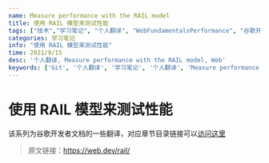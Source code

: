 ```yaml
---
name: Measure performance with the RAIL model
title: 使用 RAIL 模型来测试性能
tags: ["技术","学习笔记", "个人翻译", "WebFundamentalsPerformance", "谷歌开发者文档"]
categories: 学习笔记
info: "使用 RAIL 模型来测试性能"
time: 2021/9/15
desc: '个人翻译, Measure performance with the RAIL model, Web'
keywords: ['Git', '个人翻译', '学习笔记', '个人翻译', 'Measure performance with the RAIL model']
---
```


# 使用 RAIL 模型来测试性能

该系列为谷歌开发者文档的一些翻译，对应章节目录链接可以[访问这里](https://developers.google.com/web/fundamentals?hl=zh-cn)

> 原文链接：https://web.dev/rail/





